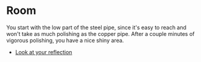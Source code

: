 Room
====

You start with the low part of the steel pipe, since it's easy to reach and
won't take as much polishing as the copper pipe.  After a couple minutes of
vigorous polishing, you have a nice shiny area.

* [Look at your reflection](p0s1reflect.html)

